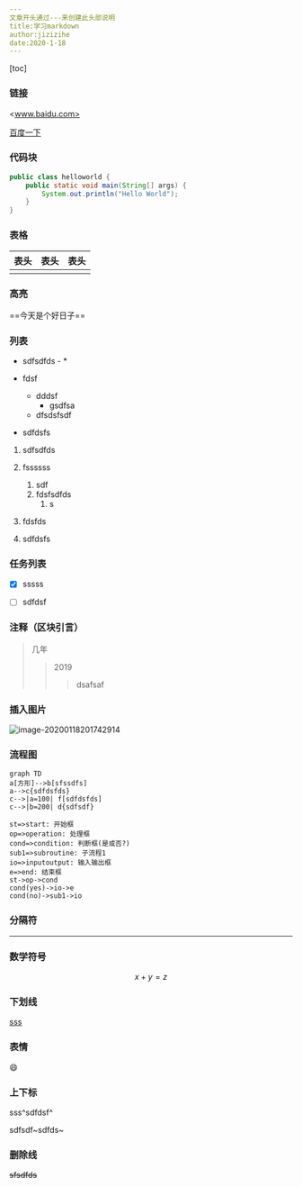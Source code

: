 ```yaml
---
文章开头通过---来创建此头部说明
title:学习markdown
author:jizizihe
date:2020-1-18
---
```


[toc]

### 链接

<www.baidu.com>

[百度一下](www.baidu.com)

### 代码块

```java
public class helloworld {                                                                                                                                                                                    
    public static void main(String[] args) {
        System.out.println("Hello World");
    }
}
```

### 表格

| 表头 | 表头 | 表头 |
| ---- | ---- | ---- |
|      |      |      |

### 高亮

==今天是个好日子==

### 列表

-   sdfsdfds - *

*   fdsf

    *   dddsf
        *   gsdfsa

    -   dfsdsfsdf

-   sdfdsfs

1.  sdfsdfds
2.  fssssss
    1.  sdf
    2.  fdsfsdfds
        1.  s

3.  fdsfds
4.  sdfdsfs

### 任务列表

-   [x] sssss

-   [ ] sdfdsf



### 注释（区块引言）

>   几年
>
>   >   2019
>   >
>   >   >   dsafsaf

### 插入图片

![image-20200118201742914](/home/jzzh/.config/Typora/typora-user-images/image-20200118201742914.png)

### 流程图

```mermaid
graph TD
a[方形]-->b[sfssdfs]
a-->c{sdfdsfds}
c-->|a=100| f[sdfdsfds]
c-->|b=200| d{sdfsdf}
```

```flow
st=>start: 开始框
op=>operation: 处理框
cond=>condition: 判断框(是或否?)
sub1=>subroutine: 子流程1
io=>inputoutput: 输入输出框
e=>end: 结束框
st->op->cond
cond(yes)->io->e
cond(no)->sub1->io
```

### 分隔符

---

### 数学符号

$$
x+y=z
$$

### 下划线

<u>sss</u>

### 表情

:smile:

### 上下标

sss^sdfdsf^

sdfsdf~sdfds~

### 删除线

~~sfsdfds~~

